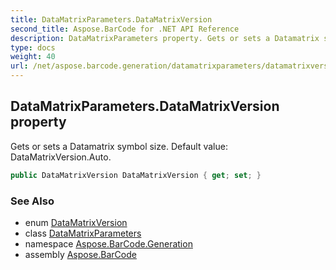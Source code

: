 ```yaml
---
title: DataMatrixParameters.DataMatrixVersion
second_title: Aspose.BarCode for .NET API Reference
description: DataMatrixParameters property. Gets or sets a Datamatrix symbol size. Default value DataMatrixVersion.Auto
type: docs
weight: 40
url: /net/aspose.barcode.generation/datamatrixparameters/datamatrixversion/
---
```

## DataMatrixParameters.DataMatrixVersion property

Gets or sets a Datamatrix symbol size. Default value: DataMatrixVersion.Auto.

```csharp
public DataMatrixVersion DataMatrixVersion { get; set; }
```

### See Also

* enum [DataMatrixVersion](../../datamatrixversion/)
* class [DataMatrixParameters](../)
* namespace [Aspose.BarCode.Generation](../../../aspose.barcode.generation/)
* assembly [Aspose.BarCode](../../../)


